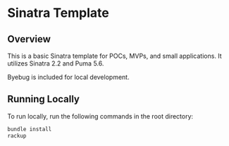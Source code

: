 # Sinatra Template

## Overview
This is a basic Sinatra template for POCs, MVPs, and small applications. It utilizes Sinatra 2.2 and Puma 5.6.

Byebug is included for local development.

## Running Locally
To run locally, run the following commands in the root directory:

```bash
bundle install
rackup
```
